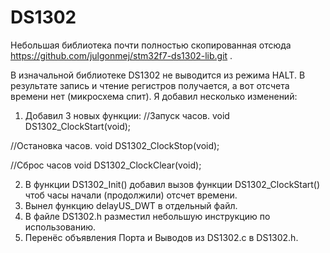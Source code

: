 # DS1302
Небольшая библиотека почти полностью скопированная отсюда https://github.com/julgonmej/stm32f7-ds1302-lib.git .

В изначальной библиотеке DS1302 не выводится из режима HALT. В результате запись и чтение регистров получается, а вот отсчета времени нет (микросхема спит).
Я добавил несколько изменений:
1. Добавил 3 новых функции:
//Запуск часов.
void DS1302_ClockStart(void);

//Остановка часов.
void DS1302_ClockStop(void);

//Сброс часов
void DS1302_ClockClear(void);

2. В функции DS1302_Init() добавил вызов функции DS1302_ClockStart() чтоб часы начали (продолжили) отсчет времени.
3. Вынел функцию delayUS_DWT в отдельный файл.
4. В файле DS1302.h разместил небольшую инструкцию по использованию.
5. Перенёс объявления Порта и Выводов из DS1302.c в DS1302.h.
